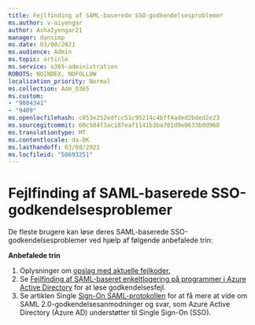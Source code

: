 ```yaml
---
title: Fejlfinding af SAML-baserede SSO-godkendelsesproblemer
ms.author: v-aiyengar
author: AshaIyengar21
manager: dansimp
ms.date: 03/08/2021
ms.audience: Admin
ms.topic: article
ms.service: o365-administration
ROBOTS: NOINDEX, NOFOLLOW
localization_priority: Normal
ms.collection: Adm_O365
ms.custom:
- "9004341"
- "9409"
ms.openlocfilehash: c053e252edfcc51c95214c4bff4aded2bded2e23
ms.sourcegitcommit: 60c504f3ac187eaf1141b3ba701d9e0633bdd968
ms.translationtype: MT
ms.contentlocale: da-DK
ms.lasthandoff: 03/08/2021
ms.locfileid: "50693251"
---
```

# <a name="troubleshoot-saml-based-sso-authentication-issues"></a>Fejlfinding af SAML-baserede SSO-godkendelsesproblemer

De fleste brugere kan løse deres SAML-baserede SSO-godkendelsesproblemer ved hjælp af følgende anbefalede trin:

**Anbefalede trin**
1. Oplysninger om [opslag med aktuelle fejlkoder.](https://docs.microsoft.com/azure/active-directory/develop/reference-aadsts-error-codes#lookup-current-error-code-information)
1. Se [Fejlfinding af SAML-baseret enkeltlogering på programmer i Azure Active Directory](https://docs.microsoft.com/azure/active-directory/manage-apps/debug-saml-sso-issues) for at løse godkendelsesfejl.
1. Se artiklen Single [Sign-On SAML-protokollen](https://docs.microsoft.com/azure/active-directory/develop/single-sign-on-saml-protocol) for at få mere at vide om SAML 2.0-godkendelsesanmodninger og svar, som Azure Active Directory (Azure AD) understøtter til Single Sign-On (SSO).


